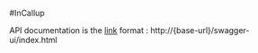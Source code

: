 #InCallup

API documentation is the [link](http://localhost:8081/swagger-ui/index.html) format : http://{base-url}/swagger-ui/index.html
		